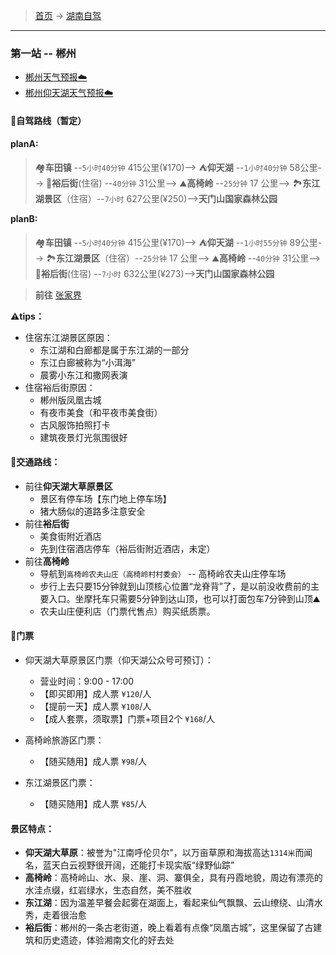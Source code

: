 >  [首页](../../README.md) -> [湖南自驾](../.md)

---

### 第一站 -- 郴州

* [郴州天气预报☁️](https://waptianqi.2345.com/chenzhou-57972.htm)
* [郴州仰天湖天气预报☁️](https://waptianqi.2345.com/hunanlvyou/jingdianyth/)

#### 🚙自驾路线（暂定）
**planA:**
> 🏘**️车田镇** --`5小时40分钟` 415公里(¥170)--> ⛺**仰天湖** --`1小时40分钟` 58公里-->  🍲**裕后街**(住宿) --`40分钟` 31公里-->️️ ⛰️**高椅岭** --`25分钟` 17 公里--> 🏞️**东江湖景区**（住宿）--`7小时` 627公里(¥250)-->**天门山国家森林公园**

**planB:**
> 🏘**️车田镇** --`5小时40分钟` 415公里(¥170)--> ⛺**仰天湖** --`1小时55分钟` 89公里-->  🏞️**东江湖景区**（住宿）--`25分钟` 17 公里--> ⛰️**高椅岭** --`40分钟` 31公里--> 🍲**裕后街**(住宿) --`7小时` 632公里(¥273)-->**天门山国家森林公园**

> **前往** [张家界](./张家界之旅.md)

**⚠️tips：**
+ 住宿东江湖景区原因：
    - 东江湖和白廊都是属于东江湖的一部分
    - 东江白廊被称为“小洱海”
    - 晨雾小东江和撒网表演
+ 住宿裕后街原因：
    - 郴州版凤凰古城
    - 有夜市美食（和平夜市美食街）
    - 古风服饰拍照打卡
    - 建筑夜景灯光氛围很好

#### 🚗交通路线：
+ 前往**仰天湖大草原景区**
    - 景区有停车场【东门地上停车场】
    - 猪大肠似的道路多注意安全
+ 前往**裕后街**
    - 美食街附近酒店
    - 先到住宿酒店停车（裕后街附近酒店，未定）
+ 前往**高椅岭**
    - 导航到`高椅岭农夫山庄（高椅岭村村委会）` -- 高椅岭农夫山庄停车场
    - 步行上去只要15分钟就到山顶核心位置“龙脊背”了，是以前没收费前的主要入口。坐摩托车只需要5分钟到达山顶，也可以打面包车7分钟到山顶⛰️
    - 农夫山庄便利店（门票代售点）购买纸质票。

#### 🎫门票
* 仰天湖大草原景区门票（仰天湖公众号可预订）：
    + 营业时间：9:00 - 17:00
    + 【即买即用】成人票 `¥120`/人 
    + 【提前一天】成人票 `¥108`/人 
    + 【成人套票，须取票】门票+项目2个 `¥168`/人 

* 高椅岭旅游区门票：
    + 【随买随用】成人票 `¥98`/人

* 东江湖景区门票：
    + 【随买随用】成人票 `¥85`/人


#### 景区特点：
* **仰天湖大草原**：被誉为"江南呼伦贝尔"，以万亩草原和海拔高达`1314米`而闻名，蓝天白云视野很开阔，还能打卡现实版“绿野仙踪”
* **高椅岭**：高椅岭山、水、泉、崖、洞、寨俱全，具有丹霞地貌，周边有漂亮的水洼点缀，红岩绿水，生态自然，美不胜收
* **东江湖**：因为温差早餐会起雾在湖面上，看起来仙气飘飘、云山缭绕、山清水秀，走着很治愈
* **裕后街**：郴州的一条古老街道，晚上看着有点像“凤凰古城”，这里保留了古建筑和历史遗迹，体验湘南文化的好去处